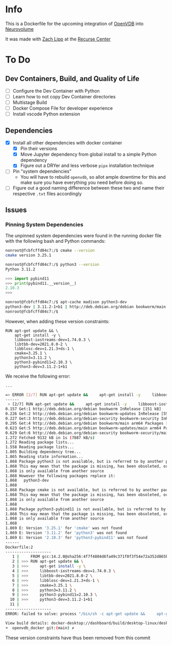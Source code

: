 # Info
This is a Dockerfile for the upcoming integration of [OpenVDB](https://www.openvdb.org/) into [Neurovolume](https://github.com/joachimbbp/neurovolume)

It was made with [Zach Lipp](https://github.com/zachlipp) at the [Recurse Center](https://www.recurse.com/)

# To Do
## Dev Containers, Build, and Quality of Life 
- [ ] Configure the Dev Container with Python
- [ ] Learn how to not copy Dev Container directories
- [ ] Multistage Build
- [ ] Docker Compose File for developer experience
- [ ] Install vscode Python extension
## Dependencies
- [x] Install all other dependencies with docker container
    - [x] Pin their versions
    - [x] Move Jupyter dependency from global install to a simple Python dependency
    - [x] Figure out a DRYer and less verbose `pipx` installation technique
- [ ] Pin "system dependencies"
    - You will have to rebuild `openvdb`, so allot ample downtime for this and make sure you have everything you need before doing so.
- [ ] Figure out a good naming difference between these two and name their respective `.txt` files accordingly

## Issues
### Pinning System Dependencies
The unpinned system dependencies were found in the running docker file with the following bash and Python commands:
```bash
nonroot@fcbfcffd04c7:/$ cmake --version
cmake version 3.25.1

nonroot@fcbfcffd04c7:/$ python3 --version
Python 3.11.2
```

```python
>>> import pybind11
>>> print(pybind11.__version__)
2.10.3
>>> 
```

```bash
nonroot@fcbfcffd04c7:/$ apt-cache madison python3-dev
python3-dev | 3.11.2-1+b1 | http://deb.debian.org/debian bookworm/main arm64 Packages
nonroot@fcbfcffd04c7:/$ 
```
However, when adding these version constraints:
```docker
RUN apt-get update && \
    apt-get install -y \
    libboost-iostreams-dev=1.74.0.3 \
    libtbb-dev=2021.8.0-2 \
    libblosc-dev=1.21.3+ds-1 \
    cmake=3.25.1 \
    python3=3.11.2 \
    python3-pybind11=2.10.3 \
    python3-dev=3.11.2-1+b1
```
We receive the following error:
```bash
...

=> ERROR [2/7] RUN apt-get update &&     apt-get install -y     libboost-iostreams-dev=1.74.0.3     libtbb-dev=2021.8.0-2     libblosc-dev=1.21.3+ds-1     cmake=3.25.1     python3=3.11.2     python3-pybind11=2.10.3     python3-dev=3.11.2-1+b1    1.9s
------                                                                                                                                                                                                                                                      
 > [2/7] RUN apt-get update &&     apt-get install -y     libboost-iostreams-dev=1.74.0.3     libtbb-dev=2021.8.0-2     libblosc-dev=1.21.3+ds-1     cmake=3.25.1     python3=3.11.2     python3-pybind11=2.10.3     python3-dev=3.11.2-1+b1:               
0.157 Get:1 http://deb.debian.org/debian bookworm InRelease [151 kB]                                                                                                                                                                                        
0.226 Get:2 http://deb.debian.org/debian bookworm-updates InRelease [55.4 kB]                                                                                                                                                                               
0.227 Get:3 http://deb.debian.org/debian-security bookworm-security InRelease [48.0 kB]                                                                                                                                                                     
0.295 Get:4 http://deb.debian.org/debian bookworm/main arm64 Packages [8688 kB]                                                                                                                                                                             
0.623 Get:5 http://deb.debian.org/debian bookworm-updates/main arm64 Packages [13.7 kB]
0.629 Get:6 http://deb.debian.org/debian-security bookworm-security/main arm64 Packages [176 kB]
1.272 Fetched 9132 kB in 1s (7887 kB/s)
1.272 Reading package lists...
1.558 Reading package lists...
1.805 Building dependency tree...
1.865 Reading state information...
1.868 Package python3 is not available, but is referred to by another package.
1.868 This may mean that the package is missing, has been obsoleted, or
1.868 is only available from another source
1.868 However the following packages replace it:
1.868   python3-dev
1.868 
1.868 Package cmake is not available, but is referred to by another package.
1.868 This may mean that the package is missing, has been obsoleted, or
1.868 is only available from another source
1.868 
1.868 Package python3-pybind11 is not available, but is referred to by another package.
1.868 This may mean that the package is missing, has been obsoleted, or
1.868 is only available from another source
1.868 
1.869 E: Version '3.25.1' for 'cmake' was not found
1.869 E: Version '3.11.2' for 'python3' was not found
1.869 E: Version '2.10.3' for 'python3-pybind11' was not found
------
Dockerfile:2
--------------------
   1 |     FROM gcc:14.2.0@sha256:4f7f4804d6fa49c371f0f3f54e72a352d865baa6917e79cff63d2b860c53197b
   2 | >>> RUN apt-get update && \
   3 | >>>     apt-get install -y \
   4 | >>>     libboost-iostreams-dev=1.74.0.3 \
   5 | >>>     libtbb-dev=2021.8.0-2 \
   6 | >>>     libblosc-dev=1.21.3+ds-1 \
   7 | >>>     cmake=3.25.1 \
   8 | >>>     python3=3.11.2 \
   9 | >>>     python3-pybind11=2.10.3 \
  10 | >>>     python3-dev=3.11.2-1+b1
  11 |     
--------------------
ERROR: failed to solve: process "/bin/sh -c apt-get update &&     apt-get install -y     libboost-iostreams-dev=1.74.0.3     libtbb-dev=2021.8.0-2     libblosc-dev=1.21.3+ds-1     cmake=3.25.1     python3=3.11.2     python3-pybind11=2.10.3     python3-dev=3.11.2-1+b1" did not complete successfully: exit code: 100

View build details: docker-desktop://dashboard/build/desktop-linux/desktop-linux/14ksc8l6gc8s13e4r4htgktm0
➜  openvdb_docker git:(main) ✗ 
```
These version constraints have thus been removed from this commit